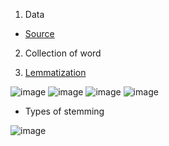 1. Data
* [Source](https://console.apify.com/actors/nH2AHrwxeTRJoN5hX/?addFromActorId=nH2AHrwxeTRJoN5hX#/console)

2. Collection of word

3. [Lemmatization](https://www.turing.com/kb/stemming-vs-lemmatization-in-python)

![image](https://d2mk45aasx86xg.cloudfront.net/Example_to_understand_lemmatization_a73d97a04c.webp)
![image](https://d2mk45aasx86xg.cloudfront.net/Implementation_of_Stemming_using_NLTK_12_11zon_af83fbb047.webp)
![image](https://d2mk45aasx86xg.cloudfront.net/Output_for_stemming_code_in_Python_13_11zon_427092f24d.webp)
![image](https://d2mk45aasx86xg.cloudfront.net/difference_between_Stemming_and_lemmatization_8_11zon_452539721d.webp)

* Types of stemming
  
![image](https://d2mk45aasx86xg.cloudfront.net/Understanding_the_concept_of_stemming_14_11zon_a00d95cf61.webp)